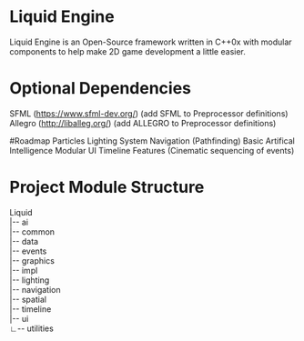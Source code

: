 # Liquid Engine
Liquid Engine is an Open-Source framework written in C++0x with modular components to help
make 2D game development a little easier. 

# Optional Dependencies
SFML (https://www.sfml-dev.org/) (add SFML to Preprocessor definitions)  
Allegro (http://liballeg.org/) (add ALLEGRO to Preprocessor definitions)  

#Roadmap
Particles
Lighting System
Navigation (Pathfinding)
Basic Artifical Intelligence
Modular UI
Timeline Features (Cinematic sequencing of events)

# Project Module Structure
Liquid  
|-- ai  
|-- common  
|-- data  
|-- events  
|-- graphics  
|-- impl  
|-- lighting  
|-- navigation  
|-- spatial  
|-- timeline  
|-- ui  
&#x221f;-- utilities  
